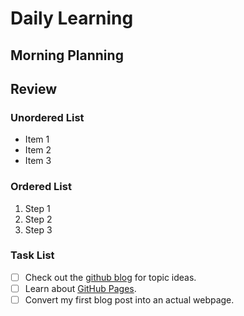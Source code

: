 # Daily Learning
## Morning Planning
## Review

### Unordered List
- Item 1
- Item 2
- Item 3

### Ordered List
1. Step 1
1. Step 2
1. Step 3

### Task List
- [ ] Check out the [github blog](https://github.blog/) for topic ideas.
- [ ] Learn about [GitHub Pages](https://skills.github.com/#first-day-on-github).
- [ ] Convert my first blog post into an actual webpage.